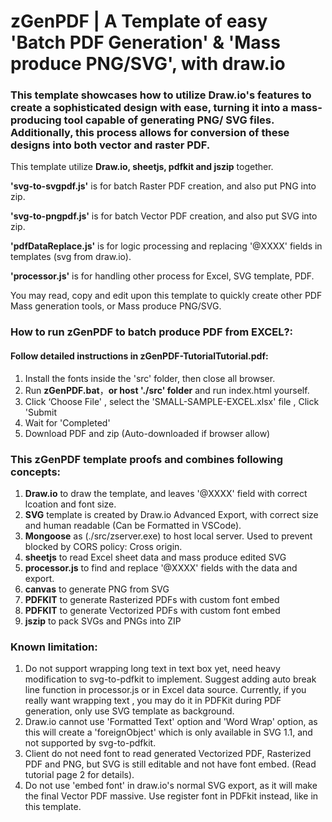 # zGenPDF | A Template of easy 'Batch PDF Generation' & 'Mass produce PNG/SVG', with draw.io

### This template showcases how to utilize Draw.io's features to create a sophisticated design with ease, turning it into a mass-producing tool capable of generating PNG/ SVG files. Additionally, this process allows for conversion of these designs into both vector and raster PDF.

This template utilize **Draw.io, sheetjs, pdfkit and jszip** together.

**'svg-to-svgpdf.js'** is for batch Raster PDF creation, and also put PNG into zip.

**'svg-to-pngpdf.js'** is for batch Vector PDF creation, and also put SVG into zip.

**'pdfDataReplace.js'** is for logic processing and replacing '@XXXX' fields in templates (svg from draw.io).

**'processor.js'** is for handling other process for Excel, SVG template, PDF.

You may read, copy and edit upon this template to quickly create other PDF Mass generation tools, or Mass produce PNG/SVG.

### How to run zGenPDF to batch produce PDF from EXCEL?:

#### Follow detailed instructions in zGenPDF-TutorialTutorial.pdf:

1. Install the fonts inside the 'src' folder, then close all browser.
2. Run **zGenPDF.bat**，**or host './src' folder** and run index.html yourself.
3. Click ‘Choose File' , select the 'SMALL-SAMPLE-EXCEL.xlsx' file , Click 'Submit
4. Wait for 'Completed'
5. Download PDF and zip (Auto-downloaded if browser allow)<br />

### This zGenPDF template proofs and combines following concepts:

1. **Draw.io** to draw the template, and leaves '@XXXX' field with correct lcoation and font size.
2. **SVG** template is created by Draw.io Advanced Export, with correct size and human readable (Can be Formatted in VSCode).
3. **Mongoose** as (./src/zserver.exe) to host local server. Used to prevent blocked by CORS policy: Cross origin.
4. **sheetjs** to read Excel sheet data and mass produce edited SVG
5. **processor.js** to find and replace '@XXXX' fields with the data and export.
6. **canvas** to generate PNG from SVG
7. **PDFKIT** to generate Rasterized PDFs with custom font embed
8. **PDFKIT** to generate Vectorized PDFs with custom font embed
9. **jszip** to pack SVGs and PNGs into ZIP

### Known limitation:

1. Do not support wrapping long text in text box yet, need heavy modification to svg-to-pdfkit to implement. Suggest adding auto break line function in processor.js or in Excel data source. Currently, if you really want wrapping text , you may do it in PDFKit during PDF generation, only use SVG template as background.
2. Draw.io cannot use 'Formatted Text' option and 'Word Wrap' option, as this will create a 'foreignObject' which is only available in SVG 1.1, and not supported by svg-to-pdfkit.
3. Client do not need font to read generated Vectorized PDF, Rasterized PDF and PNG, but SVG is still editable and not have font embed. (Read tutorial page 2 for details).
4. Do not use 'embed font' in draw.io's normal SVG export, as it will make the final Vector PDF massive. Use register font in PDFkit instead, like in this template.
